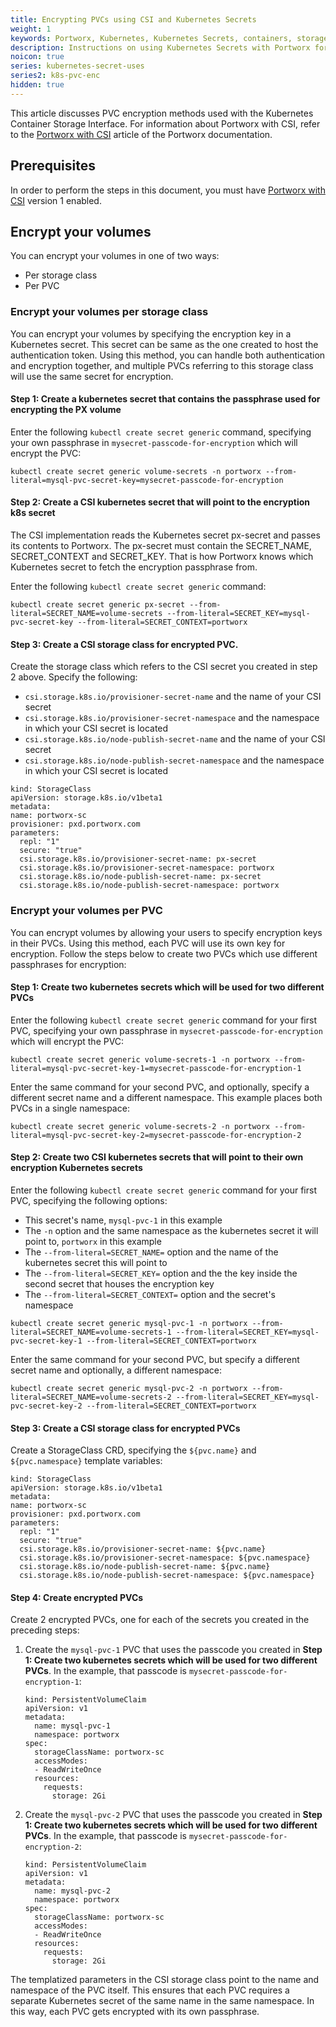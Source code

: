 ```yaml
---
title: Encrypting PVCs using CSI and Kubernetes Secrets
weight: 1
keywords: Portworx, Kubernetes, Kubernetes Secrets, containers, storage, encryption, CSI
description: Instructions on using Kubernetes Secrets with Portworx for encrypting PVCs on CSI using StorageClass
noicon: true
series: kubernetes-secret-uses
series2: k8s-pvc-enc
hidden: true
---
```


This article discusses PVC encryption methods used with the Kubernetes Container Storage Interface. For information about Portworx with CSI, refer to the [Portworx with CSI](/portworx-install-with-kubernetes/storage-operations/csi/) article of the Portworx documentation.

## Prerequisites

In order to perform the steps in this document, you must have [Portworx with CSI](/portworx-install-with-kubernetes/storage-operations/csi/) version 1 enabled.

## Encrypt your volumes

You can encrypt your volumes in one of two ways:

* Per storage class
* Per PVC

### Encrypt your volumes per storage class

You can encrypt your volumes by specifying the encryption key in a Kubernetes secret. This secret can be same as the one created to host the authentication token. Using this method, you can handle both authentication and encryption together, and multiple PVCs referring to this storage class will use the same secret for encryption.

#### Step 1: Create a kubernetes secret that contains the passphrase used for encrypting the PX volume

Enter the following `kubectl create secret generic` command, specifying your own passphrase in `mysecret-passcode-for-encryption` which will encrypt the PVC:

```text
kubectl create secret generic volume-secrets -n portworx --from-literal=mysql-pvc-secret-key=mysecret-passcode-for-encryption
```

#### Step 2: Create a CSI kubernetes secret that will point to the encryption k8s secret

The CSI implementation reads the Kubernetes secret px-secret and passes its contents to Portworx. The px-secret must contain the SECRET_NAME, SECRET_CONTEXT and SECRET_KEY. That is how Portworx knows which Kubernetes secret to fetch the encryption passphrase from.

Enter the following `kubectl create secret generic` command:

```text
kubectl create secret generic px-secret --from-literal=SECRET_NAME=volume-secrets --from-literal=SECRET_KEY=mysql-pvc-secret-key --from-literal=SECRET_CONTEXT=portworx
```

#### Step 3: Create a CSI storage class for encrypted PVC.

Create the storage class which refers to the CSI secret you created in step 2 above. Specify the following:

  * `csi.storage.k8s.io/provisioner-secret-name` and the name of your CSI secret
  * `csi.storage.k8s.io/provisioner-secret-namespace` and the namespace in which your CSI secret is located
  * `csi.storage.k8s.io/node-publish-secret-name` and the name of your CSI secret
  * `csi.storage.k8s.io/node-publish-secret-namespace` and the namespace in which your CSI secret is located

```text
kind: StorageClass
apiVersion: storage.k8s.io/v1beta1
metadata:
name: portworx-sc
provisioner: pxd.portworx.com
parameters:
  repl: "1"
  secure: "true"
  csi.storage.k8s.io/provisioner-secret-name: px-secret
  csi.storage.k8s.io/provisioner-secret-namespace: portworx
  csi.storage.k8s.io/node-publish-secret-name: px-secret
  csi.storage.k8s.io/node-publish-secret-namespace: portworx
```


### Encrypt your volumes per PVC

You can encrypt volumes by allowing your users to specify encryption keys in their PVCs. Using this method, each PVC will use its own key for encryption. Follow the steps below to create two PVCs which use different passphrases for encryption:

#### Step 1: Create two kubernetes secrets which will be used for two different PVCs

Enter the following `kubectl create secret generic` command for your first PVC, specifying your own passphrase in `mysecret-passcode-for-encryption` which will encrypt the PVC:

```text
kubectl create secret generic volume-secrets-1 -n portworx --from-literal=mysql-pvc-secret-key-1=mysecret-passcode-for-encryption-1
```

Enter the same command for your second PVC, and optionally, specify a different secret name and a different namespace. This example places both PVCs in a single namespace:

```text
kubectl create secret generic volume-secrets-2 -n portworx --from-literal=mysql-pvc-secret-key-2=mysecret-passcode-for-encryption-2
```

#### Step 2: Create two CSI kubernetes secrets that will point to their own encryption Kubernetes secrets

Enter the following `kubectl create secret generic` command for your first PVC, specifying the following options:

  * This secret's name, `mysql-pvc-1` in this example
  * The `-n` option and the same namespace as the kubernetes secret it will point to, `portworx` in this example
  * The `--from-literal=SECRET_NAME=` option and the name of the kubernetes secret this will point to
  * The `--from-literal=SECRET_KEY=` option and the the key inside the second secret that houses the encryption key
  * The `--from-literal=SECRET_CONTEXT=` option and the secret's namespace


```text
kubectl create secret generic mysql-pvc-1 -n portworx --from-literal=SECRET_NAME=volume-secrets-1 --from-literal=SECRET_KEY=mysql-pvc-secret-key-1 --from-literal=SECRET_CONTEXT=portworx
```

Enter the same command for your second PVC, but specify a different secret name and optionally, a different namespace:

```text
kubectl create secret generic mysql-pvc-2 -n portworx --from-literal=SECRET_NAME=volume-secrets-2 --from-literal=SECRET_KEY=mysql-pvc-secret-key-2 --from-literal=SECRET_CONTEXT=portworx
```

#### Step 3: Create a CSI storage class for encrypted PVCs

Create a StorageClass CRD, specifying the `${pvc.name}` and `${pvc.namespace}` template variables:

```text
kind: StorageClass
apiVersion: storage.k8s.io/v1beta1
metadata:
name: portworx-sc
provisioner: pxd.portworx.com
parameters:
  repl: "1"
  secure: "true"
  csi.storage.k8s.io/provisioner-secret-name: ${pvc.name}
  csi.storage.k8s.io/provisioner-secret-namespace: ${pvc.namespace}
  csi.storage.k8s.io/node-publish-secret-name: ${pvc.name}
  csi.storage.k8s.io/node-publish-secret-namespace: ${pvc.namespace}
```

#### Step 4: Create encrypted PVCs

Create 2 encrypted PVCs, one for each of the secrets you created in the preceding steps:

1. Create the `mysql-pvc-1` PVC that uses the passcode you created in **Step 1: Create two kubernetes secrets which will be used for two different PVCs**. In the example, that passcode is `mysecret-passcode-for-encryption-1`:

      ```text
      kind: PersistentVolumeClaim
      apiVersion: v1
      metadata:
        name: mysql-pvc-1
        namespace: portworx
      spec:
        storageClassName: portworx-sc
        accessModes:
        - ReadWriteOnce
        resources:
          requests:
            storage: 2Gi
      ```

2. Create the `mysql-pvc-2` PVC that uses the passcode you created in **Step 1: Create two kubernetes secrets which will be used for two different PVCs**. In the example, that passcode is `mysecret-passcode-for-encryption-2`:

      ```text
      kind: PersistentVolumeClaim
      apiVersion: v1
      metadata:
        name: mysql-pvc-2
        namespace: portworx
      spec:
        storageClassName: portworx-sc
        accessModes:
        - ReadWriteOnce
        resources:
          requests:
            storage: 2Gi
      ```

The templatized parameters in the CSI storage class point to the name and namespace of the PVC itself. This ensures that each PVC requires a separate Kubernetes secret of the same name in the same namespace. In this way, each PVC gets encrypted with its own passphrase.
